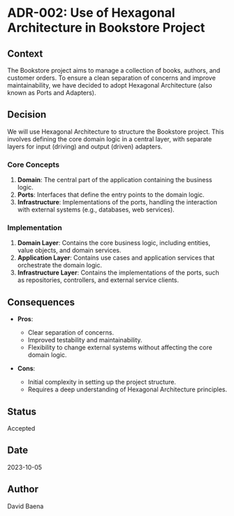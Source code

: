 # ADR-002: Use of Hexagonal Architecture in Bookstore Project

## Context
The Bookstore project aims to manage a collection of books, authors, and customer orders. To ensure a clean separation of concerns and improve maintainability, we have decided to adopt Hexagonal Architecture (also known as Ports and Adapters).

## Decision
We will use Hexagonal Architecture to structure the Bookstore project. This involves defining the core domain logic in a central layer, with separate layers for input (driving) and output (driven) adapters.

### Core Concepts
1. **Domain**: The central part of the application containing the business logic.
2. **Ports**: Interfaces that define the entry points to the domain logic.
3. **Infrastructure**: Implementations of the ports, handling the interaction with external systems (e.g., databases, web services).

### Implementation
1. **Domain Layer**: Contains the core business logic, including entities, value objects, and domain services.
2. **Application Layer**: Contains use cases and application services that orchestrate the domain logic.
3. **Infrastructure Layer**: Contains the implementations of the ports, such as repositories, controllers, and external service clients.

## Consequences
- **Pros**:
    - Clear separation of concerns.
    - Improved testability and maintainability.
    - Flexibility to change external systems without affecting the core domain logic.

- **Cons**:
    - Initial complexity in setting up the project structure.
    - Requires a deep understanding of Hexagonal Architecture principles.

## Status
Accepted

## Date
2023-10-05

## Author
David Baena